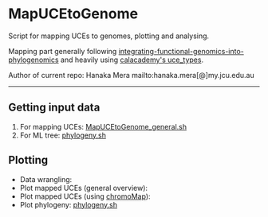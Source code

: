# MapUCEtoGenome

Script for mapping UCEs to genomes, plotting and analysing.

Mapping part generally following [integrating-functional-genomics-into-phylogenomics](https://github.com/matthewhvandam/integrating-functional-genomics-into-phylogenomics) and heavily using [calacademy's uce_types](https://github.com/calacademy-research/ccgutils/tree/master/uce_types).

Author of current repo: Hanaka Mera   mailto:hanaka.mera[@]my.jcu.edu.au

---

## Getting input data

1. For mapping UCEs: [MapUCEtoGenome_general.sh](https://github.com/mhanaka/MapUCEtoGenome/blob/main/MapUCEtoGenome_general.sh)
2. For ML tree: [phylogeny.sh](https://github.com/mhanaka/MapUCEtoGenome/blob/main/)

## Plotting

- Data wrangling: 
- Plot mapped UCEs (general overview): 
- Plot mapped UCEs (using [chromoMap](https://lakshay-anand.github.io/chromoMap/docs.html)): 
- Plot phylogeny: [phylogeny.sh](https://github.com/mhanaka/MapUCEtoGenome/blob/main/phylogeny.sh)

